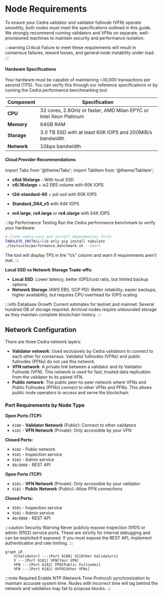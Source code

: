 # Node Requirements

To ensure your Cedra validator and validator fullnode (VFN) operate smoothly, both nodes must meet the specifications outlined in this guide. We strongly recommend running validators and VFNs on separate, well-provisioned machines to maintain security and performance isolation.

:::warning Critical
Failure to meet these requirements will result in consensus failures, reward losses, and general node instability under load.
:::

#### Hardware Specifications

Your hardware must be capable of maintaining ~30,000 transactions per second (TPS). You can verify this through our reference specifications or by running the Cedra performance benchmarking tool.

| Component | Specification |
|-----------|--------------|
| **CPU** | 32 cores, 2.8GHz or faster, AMD Milan EPYC or Intel Xeon Platinum |
| **Memory** | 64GB RAM |
| **Storage** | 3.0 TB SSD with at least 60K IOPS and 200MiB/s bandwidth |
| **Network** | 1Gbps bandwidth |

#### Cloud Provider Recommendations

import Tabs from '@theme/Tabs';
import TabItem from '@theme/TabItem';

<Tabs>
  <TabItem value="aws" label="AWS" default>

  - **c6id.16xlarge** - With local SSD
  - **c6i.16xlarge** + io2 EBS volume with 60K IOPS

  </TabItem>
  <TabItem value="gcp" label="GCP">

  - **t2d-standard-60** + pd-ssd with 60K IOPS

  </TabItem>
  <TabItem value="azure" label="Azure">

  - **Standard_D64_v5** with 64K IOPS

  </TabItem>
  <TabItem value="latitude" label="Latitude.sh">

  - **m4.large**, **rs4.large** or **rs4.xlarge** with 64K IOPS

  </TabItem>
</Tabs>

:::tip Performance Testing
Run the Cedra performance benchmark to verify your hardware:

```bash
# Clone cedra-core and install dependencies first
TABULATE_INSTALL=lib-only pip install tabulate
./testsuite/performance_benchmark.sh --short
```

The tool will display TPS in the "t/s" column and warn if requirements aren't met.
:::

**Local SSD vs Network Storage Trade-offs:**
- **Local SSD**: Lower latency, better IOPS/cost ratio, but limited backup options
- **Network Storage** (AWS EBS, GCP PD): Better reliability, easier backups, higher availability, but requires CPU overhead for IOPS scaling

:::info Database Growth
Current estimates for testnet and mainnet: Several hundred GB of storage required. Archival nodes require unbounded storage as they maintain complete blockchain history.
:::

## Network Configuration

There are three Cedra network layers:

- **Validator network**: Used exclusively by Cedra validators to connect to each other for consensus. Validator fullnodes (VFNs) and public fullnodes (PFNs) do not use this network.
- **VFN network**: A private link between a validator and its Validator Fullnode (VFN). This network is used for fast, trusted data replication from the validator to its paired VFN.
- **Public network**: The public peer-to-peer network where VFNs and Public Fullnodes (PFNs) connect to other VFNs and PFNs. This allows public node operators to access and serve the blockchain.

### Port Requirements by Node Type

<Tabs>
  <TabItem value="validator" label="Validator Node" default>

  **Open Ports (TCP):**
  - `6180` - **Validator Network** (Public): Connect to other validators
  - `6181` - **VFN Network** (Private): Only accessible by your VFN

  **Closed Ports:**
  - `6182` - Public network
  - `9101` - Inspection service
  - `9102` - Admin service  
  - `80/8080` - REST API

  </TabItem>
  <TabItem value="vfn" label="VFN Node">

  **Open Ports (TCP):**
  - `6181` - **VFN Network** (Private): Only accessible by your validator
  - `6182` - **Public Network** (Public): Allow PFN connections

  **Closed Ports:**
  - `9101` - Inspection service
  - `9102` - Admin service
  - `80/8080` - REST API

  </TabItem>
</Tabs>

:::caution Security Warning
Never publicly expose inspection (9101) or admin (9102) service ports. These are strictly for internal debugging and can be exploited if exposed. If you must expose the REST API, implement authentication and rate limiting.
:::

```mermaid
graph LR
    V[Validator] ---|Port 6180| V2[Other Validators]
    V ---|Port 6181| VFN[Your VFN]
    VFN ---|Port 6182| PFN[Public Fullnodes]
    VFN ---|Port 6182| OVFN[Other VFNs]
```

:::note Required
Enable NTP (Network Time Protocol) synchronization to maintain accurate system time. Nodes with incorrect time will lag behind the network and validators may fail to propose blocks.
:::
